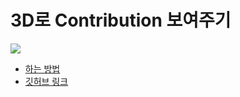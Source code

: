 # 3D로 Contribution 보여주기

<img src="https://velog.velcdn.com/images/aysel0230/post/bc870812-f567-4ec7-9954-e95253b4630c/image.png">

* [하는 방법](https://velog.io/@aysel0230/github-%ED%94%84%EB%A1%9C%ED%95%84-%EA%BE%B8%EB%AF%B8%EA%B8%B0-%EC%9E%94%EB%94%94-3D%EB%A1%9C-%EB%B3%B4%EC%97%AC%EC%A3%BC%EA%B8%B0)
* [깃허브 링크](https://github.com/yoshi389111/github-profile-3d-contrib)